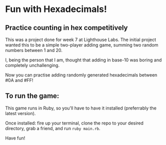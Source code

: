 # Fun with Hexadecimals!

## Practice counting in hex competitively

This was a project done for week 7 at Lighthouse Labs. The initial project wanted this to be a simple two-player adding game, summing two random numbers between 1 and 20.

I, being the person that I am, thought that adding in base-10 was boring and completely unchallenging.

Now you can practise adding randomly generated hexadecimals between #0A and #FF!

## To run the game:

This game runs in Ruby, so you'll have to have it installed (preferrably the latest version).

Once installed: fire up your terminal, clone the repo to your desired directory, grab a friend, and run `ruby main.rb`.

Have fun!
